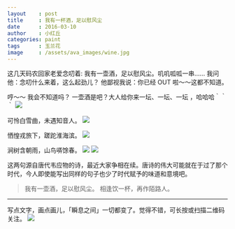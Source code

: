 ```yaml
---
layout    : post
title     : 我有一杯酒，足以慰风尘
date      : 2016-03-10
author    : 小红丘
categories: paint
tags      : 玉兰花
image     : /assets/ava_images/wine.jpg
---
```


这几天码农回家老爱念叨着: 我有一壶酒，足以慰风尘。叽叽呱呱一串......
我问他：念叨什么来着，这么起劲儿？
他鄙视我说：你已经 OUT 啦～～这都不知道。

哼～～
我会不知道吗？
一壶酒是吧？大人给你来一坛、一坛、一坛 ，哈哈哈｀｀｀
![](/assets/ava_images/wine-1.jpg)


可怜白雪曲，未遇知音人。
![](/assets/ava_images/wine-2.jpg)


恓惶戎旅下，蹉跎淮海滨。
![](/assets/ava_images/wine-3.jpg)


涧树含朝雨，山鸟哢馀春。
![](/assets/ava_images/wine-4.jpg)
![](/assets/ava_images/wine-5.jpg)


这两句源自唐代韦应物的诗，最近大家争相在续。唐诗的伟大可能就在于过了那个时代，今人即使能写出同样的句子也少了时代赋予的味道和意境吧。


  > 我有一壶酒，足以慰风尘。
  > 相逢饮一杯，再作陌路人。


---

写点文字，画点画儿，「瞬息之间」一切都变了。觉得不错，可长按或扫描二维码关注。
![](/assets/images/qrcode_wechat_avatar.jpg)
